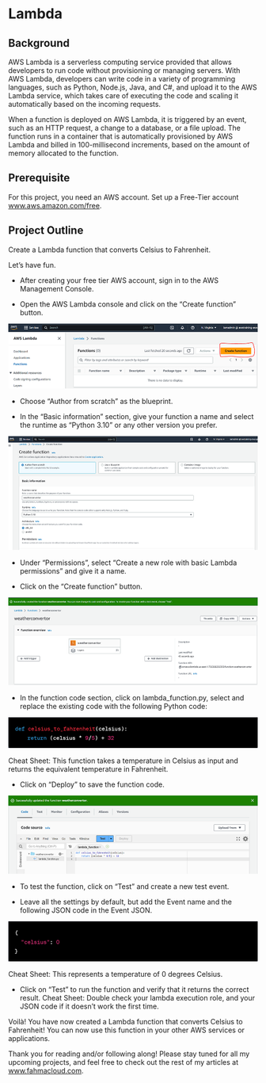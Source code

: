 # Lambda
 
## Background

AWS Lambda is a serverless computing service provided that allows developers to run code without provisioning or managing servers. With AWS Lambda, developers can write code in a variety of programming languages, such as Python, Node.js, Java, and C#, and upload it to the AWS Lambda service, which takes care of executing the code and scaling it automatically based on the incoming requests.

When a function is deployed on AWS Lambda, it is triggered by an event, such as an HTTP request, a change to a database, or a file upload. The function runs in a container that is automatically provisioned by AWS Lambda and billed in 100-millisecond increments, based on the amount of memory allocated to the function.

## Prerequisite

For this project, you need an AWS account. Set up a Free-Tier account www.aws.amazon.com/free.

## Project Outline

Create a Lambda function that converts Celsius to Fahrenheit.

Let’s have fun.

-	After creating your free tier AWS account, sign in to the AWS Management Console.

-	Open the AWS Lambda console and click on the “Create function” button.

![Alt text](image.png)
 
-	Choose “Author from scratch” as the blueprint.

-	In the “Basic information” section, give your function a name and select the runtime as “Python 3.10” or any other version you prefer.

![Alt text](image-1.png)

-	Under “Permissions”, select “Create a new role with basic Lambda permissions” and give it a name.

-	Click on the “Create function” button.

![Alt text](image-2.png)
 
-	In the function code section, click on lambda_function.py, select and replace the existing code with the following Python code:

![Alt text](image-3.png)
 
Cheat Sheet: This function takes a temperature in Celsius as input and returns the equivalent temperature in Fahrenheit.

-	Click on “Deploy” to save the function code.

![Alt text](image-4.png)
 
-	To test the function, click on “Test” and create a new test event.

-	Leave all the settings by default, but add the Event name and the following JSON code in the Event JSON.
 
 ![Alt text](image-5.png)
 
Cheat Sheet: This represents a temperature of 0 degrees Celsius.

-	Click on “Test” to run the function and verify that it returns the correct result.
Cheat Sheet: Double check your lambda execution role, and your JSON code if it doesn’t work the first time.

Voilà! You have now created a Lambda function that converts Celsius to Fahrenheit! You can now use this function in your other AWS services or applications.

Thank you for reading and/or following along! Please stay tuned for all my upcoming projects, and feel free to check out the rest of my articles at www.fahmacloud.com.




